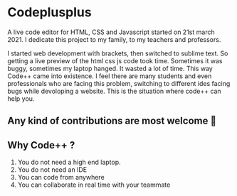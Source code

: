 # Codeplusplus

A live code editor for HTML, CSS and Javascript started on 21st march 2021. I dedicate this project to my family, to my teachers and professors.




I started web development with brackets, then switched to sublime text. So getting a live preview of the html css js code took time. Sometimes it was buggy, sometimes my laptop hanged. It wasted a lot of time. This way Code++ came into existence. I feel there are many students and even professionals who are facing this problem, switching to different ides facing bugs while devoloping a website. This is the situation
where code++ can help you.

## Any kind of contributions are most welcome 🤘

## Why Code++ ?
1. You do not need a high end laptop. 
2. You do not need an IDE
3. You can code from anywhere
4. You can collaborate in real time with your teammate
